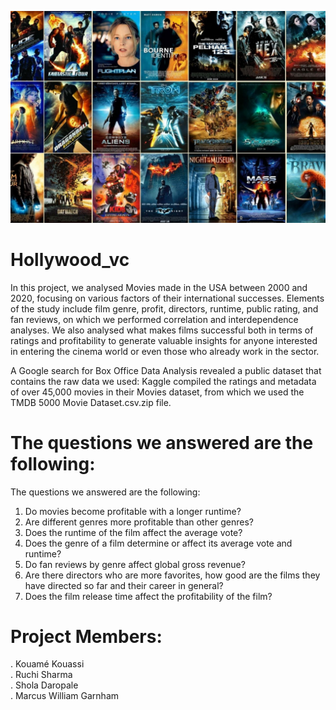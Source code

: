 ![](Images/EOQ_tMzWAAIWpoV.jpg)
# Hollywood_vc

In this project, we analysed Movies made in the USA between 2000 and 2020, focusing on various factors of their international successes. Elements of the study include film genre, profit, directors, runtime, public rating, and fan reviews, on which we performed correlation and interdependence analyses. We also analysed what makes films successful both in terms of ratings and profitability to generate valuable insights for anyone interested in entering the cinema world or even those who already work in the sector.

A Google search for Box Office Data Analysis revealed a public dataset that contains the raw data we used:
Kaggle compiled the ratings and metadata of over 45,000 movies in their Movies dataset, from which we used the TMDB 5000 Movie Dataset.csv.zip file.

# The questions we answered are the following:


The questions we answered are the following:

1. Do movies become profitable with a longer runtime?<br>
2. Are different genres more profitable than other genres?<br>
3. Does the runtime of the film affect the average vote?<br>
4. Does the genre of a film determine or affect its average vote and runtime?<br>
5. Do fan reviews by genre affect global gross revenue?<br>
6. Are there directors who are more favorites, how good are the films they have directed so far and their career in general?<br>
7. Does the film release time affect the profitability of the film?<br>

# Project Members:
. Kouamé Kouassi<br>
. Ruchi Sharma<br>
. Shola Daropale<br>
. Marcus William Garnham<br>
